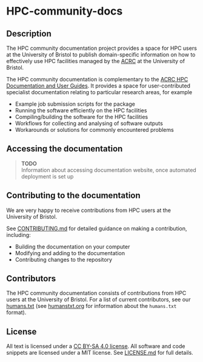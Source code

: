# HPC-community-docs

## Description
The HPC community documentation project provides a space for HPC users at the University of Bristol to publish domain-specific information on how to effectively use HPC facilities managed by the [ACRC][acrc-website] at the University of Bristol.

The HPC community documentation is complementary to the [ACRC HPC Documentation and User Guides][acrc-hpc-user-docs]. 
It provides a space for user-contributed specialist documentation relating to particular research areas, for example

* Example job submission scripts for the package
* Running the software efficiently on the HPC facilities 
* Compiling/building the software for the HPC facilities
* Workflows for collecting and analysing of software outputs 
* Workarounds or solutions for commonly encountered problems

## Accessing the documentation
> **TODO**  
> Information about accessing documentation website, once automated deployment is set up

## Contributing to the documentation
We are very happy to receive contributions from HPC users at the University of Bristol. 

See [CONTRIBUTING.md](CONTRIBUTING.md) for detailed guidance on making a contribution, including:

* Building the documentation on your computer
* Modifying and adding to the documentation
* Contributing changes to the repository

## Contributors
The HPC community documentation consists of contributions from HPC users at the University of Bristol.
For a list of current contributors, see our [humans.txt](humans.txt) (see [humanstxt.org][humanstxt-website] for information about the `humans.txt` format).  

## License
All text is licensed under a [CC BY-SA 4.0 license][cc-by-sa-4]. 
All software and code snippets are licensed under a MIT license.
See [LICENSE.md](LICENSE.md) for full details.

<!-- REFERENCES -->
[acrc-website]: https://www.bristol.ac.uk/acrc/ "Advanced Computing Research Centre bristol.ac.uk website"
[acrc-hpc-user-docs]: https://www.acrc.bris.ac.uk/protected/hpc-docs/index.html "ACRC HPC Documentation and User Guides"
[humanstxt-website]: https://humanstxt.org "Humans TXT website"
[cc-by-sa-4]: https://creativecommons.org/licenses/by-sa/4.0/ "CC BY-SA 4.0 license"